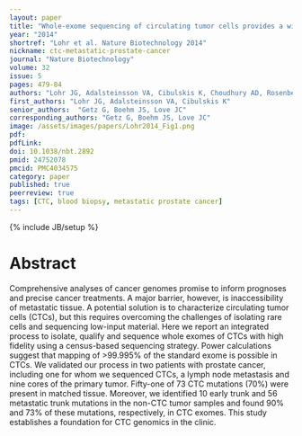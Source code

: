 ```yaml
---
layout: paper
title: "Whole-exome sequencing of circulating tumor cells provides a window into metastatic prostate cancer"
year: "2014"
shortref: "Lohr et al. Nature Biotechnology 2014"
nickname: ctc-metastatic-prostate-cancer
journal: "Nature Biotechnology"
volume: 32
issue: 5
pages: 479-84
authors: "Lohr JG, Adalsteinsson VA, Cibulskis K, Choudhury AD, Rosenberg M, Cruz-Gordillo P, Francis JM, Zhang CZ, Shalek AK, Satija R, Trombetta JJ, Lu D, Tallapragada N, Tahirova N, Kim S, Blumenstiel B, Sougnez C, Lowe A, Wong B, Auclair D, Van Allen EM, Nakabayashi M, Lis RT, Lee GS, Li T, Chabot MS, Ly A, Taplin ME, Clancy TE, Loda M, Regev A, Meyerson M, Hahn WC, Kantoff PW, Golub TR, Getz G, Boehm JS, Love JC"
first_authors: "Lohr JG, Adalsteinsson VA, Cibulskis K"
senior_authors:  "Getz G, Boehm JS, Love JC"
corresponding_authors: "Getz G, Boehm JS, Love JC"
image: /assets/images/papers/Lohr2014_Fig1.png
pdf:
pdfLink:
doi: 10.1038/nbt.2892
pmid: 24752078
pmcid: PMC4034575
category: paper
published: true
peerreview: true
tags: [CTC, blood biopsy, metastatic prostate cancer]
---
```

{% include JB/setup %}

# Abstract

Comprehensive analyses of cancer genomes promise to inform prognoses and precise cancer treatments. A major barrier, however, is inaccessibility of metastatic tissue. A potential solution is to characterize circulating tumor cells (CTCs), but this requires overcoming the challenges of isolating rare cells and sequencing low-input material. Here we report an integrated process to isolate, qualify and sequence whole exomes of CTCs with high fidelity using a census-based sequencing strategy. Power calculations suggest that mapping of >99.995% of the standard exome is possible in CTCs. We validated our process in two patients with prostate cancer, including one for whom we sequenced CTCs, a lymph node metastasis and nine cores of the primary tumor. Fifty-one of 73 CTC mutations (70%) were present in matched tissue. Moreover, we identified 10 early trunk and 56 metastatic trunk mutations in the non-CTC tumor samples and found 90% and 73% of these mutations, respectively, in CTC exomes. This study establishes a foundation for CTC genomics in the clinic.

